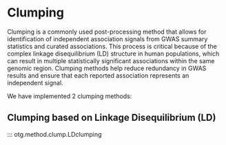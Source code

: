 # Clumping

Clumping is a commonly used post-processing method that allows for identification of independent association signals from GWAS summary statistics and curated associations. This process is critical because of the complex linkage disequilibrium (LD) structure in human populations, which can result in multiple statistically significant associations within the same genomic region. Clumping methods help reduce redundancy in GWAS results and ensure that each reported association represents an independent signal.

We have implemented 2 clumping methods:

## Clumping based on Linkage Disequilibrium (LD)
::: otg.method.clump.LDclumping
